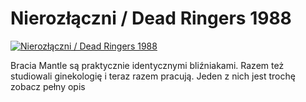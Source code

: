 Nierozłączni / Dead Ringers 1988 
=============
[![Nierozłączni / Dead Ringers 1988 ](http://vidos.pl/images/player.gif)](http://vidos.pl/nierozlaczni-dead-ringers-1988)

 Bracia Mantle są praktycznie identycznymi bliźniakami. Razem też studiowali ginekologię i teraz razem pracują. Jeden z nich jest trochę zobacz pełny opis
